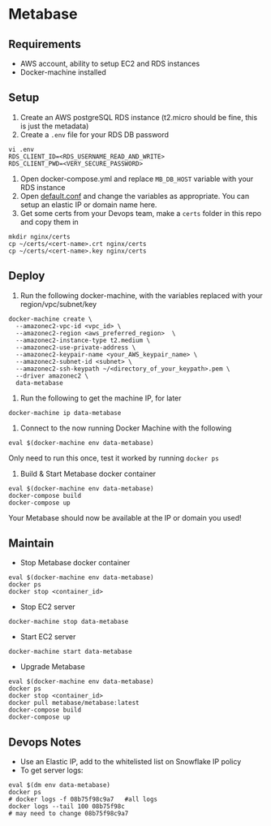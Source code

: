 # Metabase

## Requirements

* AWS account, ability to setup EC2 and RDS instances
* Docker-machine installed

## Setup

1. Create an AWS postgreSQL RDS instance  (t2.micro should be fine, this is just the metadata)
1. Create a `.env` file for your RDS DB password
```
vi .env
RDS_CLIENT_ID=<RDS_USERNAME_READ_AND_WRITE>
RDS_CLIENT_PWD=<VERY_SECURE_PASSWORD>
```
1. Open docker-compose.yml and replace `MB_DB_HOST` variable with your RDS instance
1. Open [default.conf](/nginx/default.conf) and change the variables as appropriate. You can setup an elastic IP or domain name here.
1. Get some certs from your Devops team, make a `certs` folder in this repo and copy them in
```
mkdir nginx/certs
cp ~/certs/<cert-name>.crt nginx/certs
cp ~/certs/<cert-name>.key nginx/certs
```

## Deploy
1. Run the following docker-machine, with the variables replaced with your region/vpc/subnet/key
```
docker-machine create \
  --amazonec2-vpc-id <vpc_id> \
  --amazonec2-region <aws_preferred_region>  \
  --amazonec2-instance-type t2.medium \
  --amazonec2-use-private-address \
  --amazonec2-keypair-name <your_AWS_keypair_name> \
  --amazonec2-subnet-id <subnet> \
  --amazonec2-ssh-keypath ~/<directory_of_your_keypath>.pem \
  --driver amazonec2 \
  data-metabase
```
1. Run the following to get the machine IP, for later
```
docker-machine ip data-metabase
```
1. Connect to the now running Docker Machine with the following 
```
eval $(docker-machine env data-metabase)
```
Only need to run this once, test it worked by running `docker ps`
1. Build & Start Metabase docker container
```
eval $(docker-machine env data-metabase)
docker-compose build
docker-compose up
```
Your Metabase should now be available at the IP or domain you used!

## Maintain

* Stop Metabase docker container
```
eval $(docker-machine env data-metabase)
docker ps
docker stop <container_id>
```
* Stop EC2 server
```
docker-machine stop data-metabase
```
* Start EC2 server
```
docker-machine start data-metabase
```

* Upgrade Metabase
```
eval $(docker-machine env data-metabase)
docker ps
docker stop <container_id>
docker pull metabase/metabase:latest
docker-compose build
docker-compose up
```

## Devops Notes

* Use an Elastic IP, add to the whitelisted list on Snowflake IP policy
* To get server logs:
```
eval $(dm env data-metabase)
docker ps
# docker logs -f 08b75f98c9a7   #all logs
docker logs --tail 100 08b75f98c
# may need to change 08b75f98c9a7
